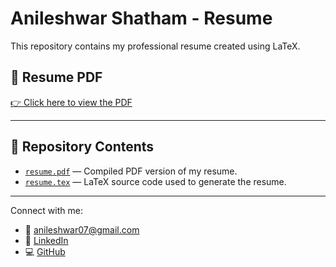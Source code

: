 # Anileshwar Shatham - Resume

This repository contains my professional resume created using LaTeX.

## 📄 Resume PDF

[👉 Click here to view the PDF](Resume.pdf)

---

## 📂 Repository Contents

- [`resume.pdf`](Resume.pdf) — Compiled PDF version of my resume.
- [`resume.tex`](Resume.tex) — LaTeX source code used to generate the resume.

---

Connect with me:

- 📧 [anileshwar07@gmail.com](mailto:anileshwar07@gmail.com)
- 💼 [LinkedIn](https://www.linkedin.com/in/anileshwar/)
- 💻 [GitHub](https://github.com/anileshwar12)
